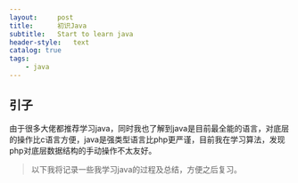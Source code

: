 ```yaml
---
layout:     post
title:      初识Java
subtitle:   Start to learn java
header-style:   text
catalog: true
tags:
    - java
---
```


## 引子

由于很多大佬都推荐学习java，同时我也了解到java是目前最全能的语言，对底层的操作比c语言方便，java是强类型语言比php更严谨，目前我在学习算法，发现php对底层数据结构的手动操作不太友好。

> 以下我将记录一些我学习java的过程及总结，方便之后复习。